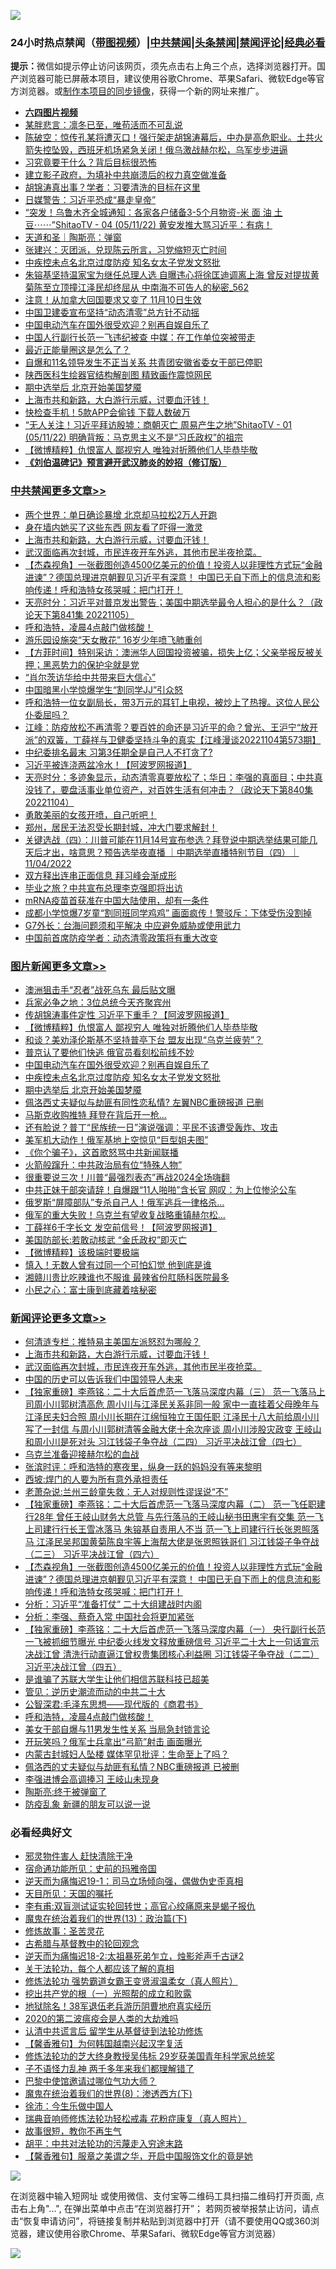 ![](https://raw.githubusercontent.com/jsvpn/jsproxy/dev/64photo/fqnews-qr.jpg)

<div id="tt">
<h3>24小时热点禁闻（<a href="https://aaa.v2dns.tk/?QAjUl=BgRp5UNKRn&T5Vk=fPVH&Q59Ab=WxGE" target="_blank">带图视频</a>）|<a href="#%E4%B8%AD%E5%85%B1%E7%A6%81%E9%97%BB%E6%9B%B4%E5%A4%9A%E6%96%87%E7%AB%A0">中共禁闻</a>|<a href="#%E5%9B%BE%E7%89%87%E6%96%B0%E9%97%BB%E6%9B%B4%E5%A4%9A%E6%96%87%E7%AB%A0">头条禁闻</a>|<a href="#%E6%96%B0%E9%97%BB%E8%AF%84%E8%AE%BA%E6%9B%B4%E5%A4%9A%E6%96%87%E7%AB%A0">禁闻评论|<a href="#%E5%BF%85%E7%9C%8B%E7%BB%8F%E5%85%B8%E5%A5%BD%E6%96%87">经典必看</a></h3>
<div><b>提示：</b>微信如提示停止访问该网页，须先点击右上角三个点，选择浏览器打开。国产浏览器可能已屏蔽本项目，建议使用谷歌Chrome、苹果Safari、微软Edge等官方浏览器。或<a href="%E5%88%B6%E4%BD%9Cgit%E7%A6%81%E9%97%BB%E9%95%9C%E5%83%8F.md">制作本项目的同步镜像</a>，获得一个新的网址来推广。</div>
<ul>
<li><b><a href="http://d2.v2rss.gq/64.mp4" target="_blank">六四图片视频</a></b></li>
<li><a href="/comments/20221105/1807140.md">某胖悲言：凛冬已至，唯苟活而不可乱说</a></li>
<li><a href="/sohnews/20221105/1807175.md">陈破空：惊传孔某将遭灭口！强行架走胡锦涛幕后，中办是高危职业。土共火箭失控坠毁，西班牙机场紧急关闭！俄乌激战赫尔松，乌军步步进逼</a></li>
<li><a href="/baitai/20221105/1807182.md">习究竟要干什么？背后目标很恐怖</a></li>
<li><a href="/comments/20221105/1807106.md">建立影子政府，为填补中共崩溃后的权力真空做准备</a></li>
<li><a href="/baitai/20221106/1807257.md">胡锦涛真出事？学者：习要清洗的目标在这里</a></li>
<li><a href="/cnnews/20221106/1807268.md">日媒警告：习近平恐成“暴走皇帝”</a></li>
<li><a href="/sohnews/20221106/1807249.md">“突发！乌鲁木齐全城通知：各家各户储备3-5个月物资-米 面 油 土豆⋯⋯”ShitaoTV - 04 (05/11/22) 黄安发推大骂习近平：有病！</a></li>
<li><a href="/baitai/20221105/1807157.md">天道和圣｜陶斯亮：弹窗</a></li>
<li><a href="/comments/20221105/1807132.md">张建兴：灭团派，兑现陈云所言，习党缩短灭亡时间</a></li>
<li><a href="/topimagenews/20221106/1807254.md">中疾控未点名北京过度防疫 知名女太子党发文怒批</a></li>
<li><a href="/comments/20221106/1807306.md">朱镕基坚持温家宝为继任总理人选 自曝违心将徐匡迪调离上海 曾反对提拔黄菊陈至立顶撞江泽民却终屈从 中南海不可告人的秘密_562</a></li>
<li><a href="/lifebaike/20221106/1807245.md">注意！从加拿大回国要求又变了 11月10日生效</a></li>
<li><a href="/headline/20221105/1807159.md">中国卫建委宣布坚持“动态清零”总方针不动摇</a></li>
<li><a href="/topimagenews/20221106/1807273.md">中国电动汽车在国外很受欢迎？别再自娱自乐了</a></li>
<li><a href="/headline/20221105/1807168.md">中国人行副行长范一飞违纪被查 中媒：在工作单位突被带走</a></li>
<li><a href="/cnnews/20221106/1807240.md">最近正能量圈这是怎么了？</a></li>
<li><a href="/baitai/20221105/1807195.md">自爆和11名领导发生不正当关系 共青团安徽省委女干部已停职</a></li>
<li><a href="/cnnews/20221106/1807259.md">陕西医科生绘器官结构解剖图 精致画作震惊网民</a></li>
<li><a href="/topimagenews/20221106/1807241.md">期中选举后 北京开始美国梦魇</a></li>
<li><a href="/comments/20221106/1807429.md">上海市共和新路，大白游行示威，讨要血汗钱！</a></li>
<li><a href="/cnnews/20221106/1807239.md">快检查手机！5款APP会偷钱 下载人数破万</a></li>
<li><a href="/sohnews/20221106/1807228.md">“无人关注！习近平拜访殷墟：商朝灭亡 周易产生之地”ShitaoTV - 01 (05/11/22) 明确背叛：马克思主义不是“习氏政权”的祖宗</a></li>
<li><a href="/topimagenews/20221106/1807383.md">【微博精粹】仇恨富人 鄙视穷人 唯独对折腾他们人毕恭毕敬</a></li>
<li><b><a href="/comments/20200207/1272816.md" target="_blank">《刘伯温碑记》预言避开武汉肺炎的妙招（修订版）</a></b></li>
</ul>
</div>

<div class="catlist">
<h3><a href="/cbnews/" target="_blank">中共禁闻</a><span><a href="/cbnews/" target="_blank" rel="nofollow">更多文章>></a></span></h3>
<ul>
<li><a href="/cbnews/20221106/1807449.md" target="_blank">两个世界：单日确诊暴增 北京却马拉松2万人开跑</a></li>
<li><a href="/cbnews/20221106/1807443.md" target="_blank">身在墙内她买了这些东西 网友看了吓得一激灵</a></li>
<li><a href="/comments/20221106/1807429.md" target="_blank">上海市共和新路，大白游行示威，讨要血汗钱！</a></li>
<li><a href="/comments/20221106/1807420.md" target="_blank">武汉面临再次封城，市民连夜开车外逃，其他市民半夜抢菜。</a></li>
<li><a href="/comments/20221106/1807393.md" target="_blank">【杰森视角】一张截图创造4500亿美元的价值！投资人以非理性方式玩“金融进谏”？德国总理进京朝觐见习近平有深意！ 中国已无自下而上的信息流和影响传递！呼和浩特女孩哭喊：把门打开！</a></li>
<li><a href="/cbnews/20221106/1807382.md" target="_blank">天亮时分：习近平对普京发出警告；美国中期选举最令人担心的是什么？（政论天下第841集 20221105）</a></li>
<li><a href="/comments/20221106/1807343.md" target="_blank">呼和浩特，凌晨4点敲门做核酸！</a></li>
<li><a href="/cbnews/20221106/1807308.md" target="_blank">游乐园设施突“天女散花” 16岁少年喷飞肺重创</a></li>
<li><a href="/comments/20221106/1807256.md" target="_blank">【方菲时间】特别采访：澳洲华人回国投资被骗，损失上亿；父亲举报反被关押；黑恶势力的保护伞就是党</a></li>
<li><a href="/cbnews/20221106/1807243.md" target="_blank">“肖尔茨访华给中共带来巨大信心”</a></li>
<li><a href="/cbnews/20221106/1807242.md" target="_blank">中国暗黑小学惊爆学生“割同学JJ”引众怒</a></li>
<li><a href="/comments/20221106/1807234.md" target="_blank">呼和浩特一位女副局长，带3万元的耳钉上电视，被炒上了热搜。这位人民公仆委屈吗？</a></li>
<li><a href="/cbnews/20221105/1807095.md" target="_blank">江峰：防疫放松不再清零？要百姓的命还是习近平的命？曾光、王沪宁“放开派”的双簧，丁薛祥与卫健委坚持斗争的真实【江峰漫谈20221104第573期】</a></li>
<li><a href="/cbnews/20221105/1807089.md" target="_blank">中纪委排名最末 习第3任期全是自己人不打贪了?</a></li>
<li><a href="/cbnews/20221105/1807044.md" target="_blank">习近平被连浇两盆冷水！【阿波罗网报道】</a></li>
<li><a href="/cbnews/20221105/1807031.md" target="_blank">天亮时分：多迹象显示，动态清零真要放松了；华日：李强的真面目；中共真没钱了，要盘活事业单位资产，对百姓生活有何冲击？（政论天下第840集 20221104）</a></li>
<li><a href="/comments/20221105/1807005.md" target="_blank">勇敢美丽的女孩开喷，自己听吧！</a></li>
<li><a href="/comments/20221105/1806977.md" target="_blank">郑州，居民无法忍受长期封城，冲大门要求解封！</a></li>
<li><a href="/comments/20221105/1806927.md" target="_blank">关键选战（四）：川普可能在11月14号宣布参选？拜登说中期选举结果可能几天后才出，啥意思？预告选举夜直播 ｜中期选举直播特别节目（四）｜ 11/04/2022</a></li>
<li><a href="/cbnews/20221105/1806830.md" target="_blank">双方释出连串正面信息 拜习峰会渐成形</a></li>
<li><a href="/cbnews/20221105/1806829.md" target="_blank">毕业之旅？中共宣布总理李克强即将出访</a></li>
<li><a href="/cbnews/20221105/1806828.md" target="_blank">mRNA疫苗首获准在中国大陆使用，却有一条件</a></li>
<li><a href="/cbnews/20221105/1806827.md" target="_blank">成都小学惊爆7岁童“割同班同学鸡鸡” 画面疯传！警驳斥：下体受伤没割掉</a></li>
<li><a href="/cbnews/20221105/1806809.md" target="_blank">G7外长：台海问题须和平解决 中应避免威胁或使用武力</a></li>
<li><a href="/cbnews/20221105/1806808.md" target="_blank">中国前首席防疫学者：动态清零政策将有重大改变</a></li>

</ul>
</div>
<div class="catlist">
<h3><a href="/topimagenews/" target="_blank">图片新闻</a><span><a href="/topimagenews/" target="_blank" rel="nofollow">更多文章>></a></span></h3>
<ul>
<li><a href="/topimagenews/20221106/1807448.md" target="_blank">澳洲狙击手“忍者”战死乌东 最后贴文曝</a></li>
<li><a href="/topimagenews/20221106/1807447.md" target="_blank">兵家必争之地：3位总统今天齐聚宾州</a></li>
<li><a href="/topimagenews/20221106/1807442.md" target="_blank">传胡锦涛事件定性 习近平下重手？【阿波罗网报道】</a></li>
<li><a href="/topimagenews/20221106/1807383.md" target="_blank">【微博精粹】仇恨富人 鄙视穷人 唯独对折腾他们人毕恭毕敬</a></li>
<li><a href="/topimagenews/20221106/1807327.md" target="_blank">和谈？美劝泽伦斯基不坚持普亭下台 盟友出现“乌克兰疲劳”？</a></li>
<li><a href="/topimagenews/20221106/1807283.md" target="_blank">普京认了要他们快逃 俄官员看刻松前线不妙</a></li>
<li><a href="/topimagenews/20221106/1807273.md" target="_blank">中国电动汽车在国外很受欢迎？别再自娱自乐了</a></li>
<li><a href="/topimagenews/20221106/1807254.md" target="_blank">中疾控未点名北京过度防疫 知名女太子党发文怒批</a></li>
<li><a href="/topimagenews/20221106/1807241.md" target="_blank">期中选举后 北京开始美国梦魇</a></li>
<li><a href="/topimagenews/20221105/1807145.md" target="_blank">佩洛西丈夫疑似与劫匪有同性恋私情? 左翼NBC重磅报道 已删</a></li>
<li><a href="/topimagenews/20221105/1807125.md" target="_blank">马斯克收购推特 拜登在背后开一枪…</a></li>
<li><a href="/topimagenews/20221105/1807055.md" target="_blank">还有脸说？普丁“民族统一日”演说强调：平民不该遭受轰炸、攻击</a></li>
<li><a href="/topimagenews/20221105/1807032.md" target="_blank">美军机大动作！俄军基地上空惊见“巨型姐夫图”</a></li>
<li><a href="/topimagenews/20221105/1807016.md" target="_blank">《你个骗子》，这首歌怒骂中共新闻联播</a></li>
<li><a href="/topimagenews/20221105/1806926.md" target="_blank">火箭般蹿升：中共政治局有位“特殊人物”</a></li>
<li><a href="/topimagenews/20221104/1806768.md" target="_blank">很重要说三次！川普“最强烈表态”再战2024全场嗨翻</a></li>
<li><a href="/topimagenews/20221104/1806759.md" target="_blank">中共正妹干部突请辞！自爆跟“11人啪啪”含长官 网叹：为上位惨沦公车</a></li>
<li><a href="/topimagenews/20221104/1806691.md" target="_blank">俄罗斯“屏障部队”专杀自己人！俄军逃兵一律格杀…</a></li>
<li><a href="/topimagenews/20221104/1806639.md" target="_blank">俄军的重大失败！乌克兰有望收复战略重镇赫尔松…</a></li>
<li><a href="/topimagenews/20221104/1806606.md" target="_blank">丁薛祥6千字长文 发空前信号！【阿波罗网报道】</a></li>
<li><a href="/topimagenews/20221104/1806605.md" target="_blank">美国防部长:若敢动核武 “金氏政权”即灭亡</a></li>
<li><a href="/topimagenews/20221104/1806586.md" target="_blank">【微博精粹】该极端时要极端</a></li>
<li><a href="/topimagenews/20221104/1806585.md" target="_blank">慎入！无数人曾有过同一个可怕幻觉 他到底是谁</a></li>
<li><a href="/topimagenews/20221104/1806568.md" target="_blank">湘赣川贵比吃辣谁也不服谁 最辣省份肛肠科医院最多</a></li>
<li><a href="/topimagenews/20221104/1806547.md" target="_blank">小民之心：富士康到底藏着啥秘密</a></li>

</ul>
</div>
<div class="catlist">
<h3><a href="/comments/" target="_blank">新闻评论</a><span><a href="/comments/" target="_blank" rel="nofollow">更多文章>></a></span></h3>
<ul>
<li><a href="/comments/20221106/1807444.md" target="_blank">何清涟专栏：推特易主美国左派怒怼为哪般？</a></li>
<li><a href="/comments/20221106/1807429.md" target="_blank">上海市共和新路，大白游行示威，讨要血汗钱！</a></li>
<li><a href="/comments/20221106/1807420.md" target="_blank">武汉面临再次封城，市民连夜开车外逃，其他市民半夜抢菜。</a></li>
<li><a href="/comments/20221106/1807414.md" target="_blank">中国的历史可以告诉我们中国领导人未来</a></li>
<li><a href="/comments/20221106/1807408.md" target="_blank">【独家重磅】李燕铭：二十大后首虎范一飞落马深度内幕（三） 范一飞落马上司周小川郭树清高危 周小川与江泽民关系非同一般 家中一直挂着父母晚年与江泽民夫妇合照 周小川长期在江绵恒独立王国任职 江泽民十八大前给周小川写了一封信 与周小川郭树清等金融大佬十余次座谈 周小川涉股灾政变 王岐山和周小川是死对头 习江钱袋子争夺战（二四） 习近平决战江曾（四七）</a></li>
<li><a href="/comments/20221106/1807405.md" target="_blank">乌克兰准备迎接赫尔松的血战</a></li>
<li><a href="/comments/20221106/1807402.md" target="_blank">张滨时评：呼和浩特的寒夜里，纵身一跃的妈妈没有等来黎明</a></li>
<li><a href="/comments/20221106/1807400.md" target="_blank">西坡:焊门的人要为所有意外承担责任</a></li>
<li><a href="/comments/20221106/1807398.md" target="_blank">老萧杂说:兰州三龄童失救：无人对规则性谬误说“不”</a></li>
<li><a href="/comments/20221106/1807395.md" target="_blank">【独家重磅】李燕铭：二十大后首虎范一飞落马深度内幕（二） 范一飞任职建行28年 曾任王岐山财务大总管 与先行落马的王岐山秘书田惠宇有交集 范一飞上司建行行长王雪冰落马 朱镕基自责用人不当 范一飞上司建行行长张恩照落马 江泽民吴邦国黄菊陈良宇等上海帮大佬是张恩照铁哥们 习江钱袋子争夺战（二三） 习近平决战江曾（四六）</a></li>
<li><a href="/comments/20221106/1807393.md" target="_blank">【杰森视角】一张截图创造4500亿美元的价值！投资人以非理性方式玩“金融进谏”？德国总理进京朝觐见习近平有深意！ 中国已无自下而上的信息流和影响传递！呼和浩特女孩哭喊：把门打开！</a></li>
<li><a href="/comments/20221106/1807379.md" target="_blank">分析：习近平“准备打仗” 二十大组建战时内阁</a></li>
<li><a href="/comments/20221106/1807378.md" target="_blank">分析：李强、蔡奇入常 中国社会将更加紧张</a></li>
<li><a href="/comments/20221106/1807376.md" target="_blank">【独家重磅】李燕铭：二十大后首虎范一飞落马深度内幕（一） 央行副行长范一飞被抓细节曝光 中纪委火线发文释放重磅信号 习近平二十大上一句话宣示决战江曾 清洗行动直逼江曾权贵集团核心利益圈 习江钱袋子争夺战（二二） 习近平决战江曾（四五）</a></li>
<li><a href="/comments/20221106/1807370.md" target="_blank">是谁骗了苏联大学生让他们相信苏联科技已超美</a></li>
<li><a href="/comments/20221106/1807369.md" target="_blank">管见：逆历史潮流而动的中共二十大</a></li>
<li><a href="/comments/20221106/1807368.md" target="_blank">公智深君:毛泽东思想——现代版的《商君书》</a></li>
<li><a href="/comments/20221106/1807343.md" target="_blank">呼和浩特，凌晨4点敲门做核酸！</a></li>
<li><a href="/comments/20221106/1807338.md" target="_blank">美女干部自爆与11男发生性关系 当局急封锁言论</a></li>
<li><a href="/comments/20221106/1807336.md" target="_blank">开玩笑吗？俄军士兵拿出“弓箭”射击 画面曝光</a></li>
<li><a href="/comments/20221106/1807333.md" target="_blank">内蒙古封城妇人坠楼 媒体罕见批评：生命至上了吗？</a></li>
<li><a href="/comments/20221106/1807332.md" target="_blank">佩洛西的丈夫疑似与劫匪有私情？NBC重磅报道 已被删</a></li>
<li><a href="/comments/20221106/1807331.md" target="_blank">李强进博会高调捧习 王岐山未现身</a></li>
<li><a href="/comments/20221106/1807313.md" target="_blank">陶斯亮:终于被弹窗了</a></li>
<li><a href="/comments/20221106/1807312.md" target="_blank">防疫乱象 新疆的朋友可以说一说</a></li>

</ul>
</div>

<div class="catlist">
<h3>必看经典好文</h3>
<ul>
<li><a href="/cbnews/20220508/1730049.md" target="_blank">邪灵物件害人 赶快清除干净</a></li>
<li><a href="/cbnews/20180711/970353.md" target="_blank">宿命通功能所见：史前的玛雅帝国</a></li>
<li><a href="/tculture/20190304/1091072.md" target="_blank">逆天而为痛悔迟19-1：司马立场倾向强，偶做伪史歪真相</a></li>
<li><a href="/tculture/20180919/1000196.md" target="_blank">天目所见：天国的嘱托</a></li>
<li><a href="/comments/20210810/1603672.md" target="_blank">李有甫:双盲测试证实轮回转世；高官心绞痛原来是蝎子报仇</a></li>
<li><a href="/topimagenews/20180602/951960.md" target="_blank">魔鬼在统治着我们的世界(13)：政治篇(下)</a></li>
<li><a href="/comments/20220522/1736049.md" target="_blank">修炼故事：圣苦灵花</a></li>
<li><a href="/comments/20220503/1727847.md" target="_blank">古希腊与基督教中的轮回观念</a></li>
<li><a href="/tculture/20190304/1091070.md" target="_blank">逆天而为痛悔迟18-2:太祖暴死弟乍立，烛影斧声千古谜2</a></li>
<li><a href="/topimagenews/20161125/619230.md" target="_blank">关于法轮功，每个人都应该了解的真相</a></li>
<li><a href="/cbnews/20211127/1658400.md" target="_blank">修炼法轮功 强势霸道女霸王变贤淑温柔女（真人照片）</a></li>
<li><a href="/comments/20200629/1352460.md" target="_blank">挖出共产党的根（一）光照帮的成立和败露</a></li>
<li><a href="/cbnews/20200531/1337381.md" target="_blank">地狱除名！38军退伍老兵游历阴曹地府真实经历</a></li>
<li><a href="/comments/20200712/1359432.md" target="_blank">2020的第二波瘟疫会是人类的大劫难吗</a></li>
<li><a href="/cbnews/20210723/1592176.md" target="_blank">认清中共谎言后 留学生从基督徒到法轮功修炼</a></li>
<li><a href="/bannedvideo/20210301/1495767.md" target="_blank">【馨香雅句】为何韩国越南兴起汉字复活</a></li>
<li><a href="/comments/20190517/1129285.md" target="_blank">修炼法轮功的芝大终身教授吴伟标 29岁获美国青年科学家总统奖</a></li>
<li><a href="/comments/20190427/1119935.md" target="_blank">子不语怪力乱神 两千多年来我们都理解错了</a></li>
<li><a href="/comments/20210728/1595695.md" target="_blank">巴黎中使馆邀请过哪位气功大师？</a></li>
<li><a href="/topimagenews/20180527/948714.md" target="_blank">魔鬼在统治着我们的世界(8)：渗透西方(下)</a></li>
<li><a href="/renquan/minyun/20200819/1391988.md" target="_blank">徐沛：今生乐做中国人</a></li>
<li><a href="/comments/20210907/1620306.md" target="_blank">瑞典音响师修炼法轮功轻松戒毒 花粉症康复（真人照片）</a></li>
<li><a href="/funmedia/20210802/1598610.md" target="_blank">故事很短，教你不再生气</a></li>
<li><a href="/cbnews/20200720/1363328.md" target="_blank">胡平：中共对法轮功的污蔑走入穷途末路</a></li>
<li><a href="/bannedvideo/20201203/1441331.md" target="_blank">【馨香雅句】服章之美谓之华，开启中国服饰文化的竟是她</a></li>

</ul>
</div>

![](https://raw.githubusercontent.com/jsvpn/jsproxy/dev/64photo/fqnews-qr.jpg)

在浏览器中输入短网址 或使用微信、支付宝等二维码工具扫描二维码打开页面, 点击右上角"...", 在弹出菜单中点击“在浏览器打开”； 若网页被举报禁止访问，请点击“恢复申请访问”，将链接复制并粘贴到浏览器中打开（请不要使用QQ或360浏览器，建议使用谷歌Chrome、苹果Safari、微软Edge等官方浏览器）

![](https://raw.githubusercontent.com/jsvpn/jsproxy/dev/64photo/wx.jpg)